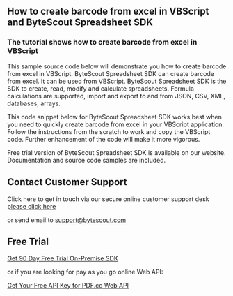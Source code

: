 ## How to create barcode from excel in VBScript and ByteScout Spreadsheet SDK

### The tutorial shows how to create barcode from excel in VBScript

This sample source code below will demonstrate you how to create barcode from excel in VBScript. ByteScout Spreadsheet SDK can create barcode from excel. It can be used from VBScript. ByteScout Spreadsheet SDK is the SDK to create, read, modify and calculate spreadsheets. Formula calculations are supported, import and export to and from JSON, CSV, XML, databases, arrays.

This code snippet below for ByteScout Spreadsheet SDK works best when you need to quickly create barcode from excel in your VBScript application. Follow the instructions from the scratch to work and copy the VBScript code. Further enhancement of the code will make it more vigorous.

Free trial version of ByteScout Spreadsheet SDK is available on our website. Documentation and source code samples are included.

## Contact Customer Support

Click here to get in touch via our secure online customer support desk [please click here](https://bytescout.zendesk.com/hc/en-us/requests/new?subject=ByteScout%20Spreadsheet%20SDK%20Question)

or send email to [support@bytescout.com](mailto:support@bytescout.com?subject=ByteScout%20Spreadsheet%20SDK%20Question) 

## Free Trial

[Get 90 Day Free Trial On-Premise SDK](https://bytescout.com/download/web-installer?utm_source=github-readme)

or if you are looking for pay as you go online Web API:

[Get Your Free API Key for PDF.co Web API](https://pdf.co/documentation/api?utm_source=github-readme)